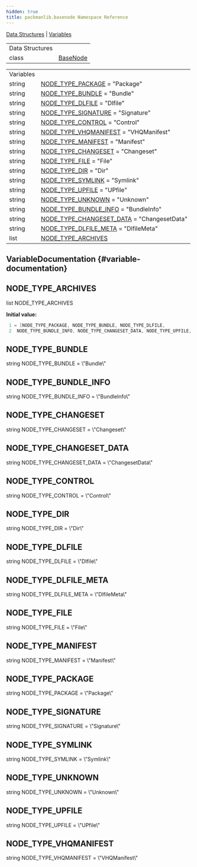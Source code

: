 ```yaml
---
hidden: true
title: packmanlib.basenode Namespace Reference
---
```


[Data Structures](#nested-classes) \| [Variables](#var-members)

|  |  |
|----|----|
| Data Structures |  |
| class   | <a href="classpackmanlib_1_1basenode_1_1_base_node.md">BaseNode</a> |

|  |  |
|----|----|
| Variables |  |
| string  | [NODE_TYPE_PACKAGE](#a65a8465c74270646064ded539d767356) = \"Package\" |
| string  | [NODE_TYPE_BUNDLE](#a2c836fa415d01043affa3de5793dbb1f) = \"Bundle\" |
| string  | [NODE_TYPE_DLFILE](#ad2f3c17b489aa85ff7dde826f0f053ae) = \"Dlfile\" |
| string  | [NODE_TYPE_SIGNATURE](#a86aa71d481af31c11419c0dc5cf99d65) = \"Signature\" |
| string  | [NODE_TYPE_CONTROL](#a87c07fbf97b9544d1f4f5513a93475c9) = \"Control\" |
| string  | [NODE_TYPE_VHQMANIFEST](#a9d1dd2b8dc53e4a86b4ae10323f3518f) = \"VHQManifest\" |
| string  | [NODE_TYPE_MANIFEST](#a6c2308e7c94c7c831f7aac13929bac0c) = \"Manifest\" |
| string  | [NODE_TYPE_CHANGESET](#a5a950ff95081ebfd95f607ea8d882812) = \"Changeset\" |
| string  | [NODE_TYPE_FILE](#a2c20a77f9a8386a0ecabab852cd7a732) = \"File\" |
| string  | [NODE_TYPE_DIR](#aa613eb8ad14d82c037778eee8affb0f1) = \"Dir\" |
| string  | [NODE_TYPE_SYMLINK](#adadb1f2ccfc847f7bacb54d9fa3b3fb0) = \"Symlink\" |
| string  | [NODE_TYPE_UPFILE](#abc4b69174cc10b5d95025a4edea017ea) = \"UPfile\" |
| string  | [NODE_TYPE_UNKNOWN](#a2ba310b8d980524169eebdda2cb19774) = \"Unknown\" |
| string  | [NODE_TYPE_BUNDLE_INFO](#af19a1f5dcc6cf70d4e4e3ef87e1767f0) = \"BundleInfo\" |
| string  | [NODE_TYPE_CHANGESET_DATA](#a888c18c536811de774ff0b285086b59d) = \"ChangesetData\" |
| string  | [NODE_TYPE_DLFILE_META](#a5d908b9b2581d2e4ef0e189a01b9ee8d) = \"DlfileMeta\" |
| list  | [NODE_TYPE_ARCHIVES](#ad0c38c7a3df333c17552252daf9cd599) |

## VariableDocumentation {#variable-documentation}

## NODE_TYPE_ARCHIVES <a href="#ad0c38c7a3df333c17552252daf9cd599" id="ad0c38c7a3df333c17552252daf9cd599"></a>

<p>list NODE_TYPE_ARCHIVES</p>

**Initial value:**

``` cpp
 1 = [NODE_TYPE_PACKAGE, NODE_TYPE_BUNDLE, NODE_TYPE_DLFILE,
 2  NODE_TYPE_BUNDLE_INFO, NODE_TYPE_CHANGESET_DATA, NODE_TYPE_UPFILE, NODE_TYPE_DLFILE_META]
```

## NODE_TYPE_BUNDLE <a href="#a2c836fa415d01043affa3de5793dbb1f" id="a2c836fa415d01043affa3de5793dbb1f"></a>

<p>string NODE_TYPE_BUNDLE = \"Bundle\"</p>

## NODE_TYPE_BUNDLE_INFO <a href="#af19a1f5dcc6cf70d4e4e3ef87e1767f0" id="af19a1f5dcc6cf70d4e4e3ef87e1767f0"></a>

<p>string NODE_TYPE_BUNDLE_INFO = \"BundleInfo\"</p>

## NODE_TYPE_CHANGESET <a href="#a5a950ff95081ebfd95f607ea8d882812" id="a5a950ff95081ebfd95f607ea8d882812"></a>

<p>string NODE_TYPE_CHANGESET = \"Changeset\"</p>

## NODE_TYPE_CHANGESET_DATA <a href="#a888c18c536811de774ff0b285086b59d" id="a888c18c536811de774ff0b285086b59d"></a>

<p>string NODE_TYPE_CHANGESET_DATA = \"ChangesetData\"</p>

## NODE_TYPE_CONTROL <a href="#a87c07fbf97b9544d1f4f5513a93475c9" id="a87c07fbf97b9544d1f4f5513a93475c9"></a>

<p>string NODE_TYPE_CONTROL = \"Control\"</p>

## NODE_TYPE_DIR <a href="#aa613eb8ad14d82c037778eee8affb0f1" id="aa613eb8ad14d82c037778eee8affb0f1"></a>

<p>string NODE_TYPE_DIR = \"Dir\"</p>

## NODE_TYPE_DLFILE <a href="#ad2f3c17b489aa85ff7dde826f0f053ae" id="ad2f3c17b489aa85ff7dde826f0f053ae"></a>

<p>string NODE_TYPE_DLFILE = \"Dlfile\"</p>

## NODE_TYPE_DLFILE_META <a href="#a5d908b9b2581d2e4ef0e189a01b9ee8d" id="a5d908b9b2581d2e4ef0e189a01b9ee8d"></a>

<p>string NODE_TYPE_DLFILE_META = \"DlfileMeta\"</p>

## NODE_TYPE_FILE <a href="#a2c20a77f9a8386a0ecabab852cd7a732" id="a2c20a77f9a8386a0ecabab852cd7a732"></a>

<p>string NODE_TYPE_FILE = \"File\"</p>

## NODE_TYPE_MANIFEST <a href="#a6c2308e7c94c7c831f7aac13929bac0c" id="a6c2308e7c94c7c831f7aac13929bac0c"></a>

<p>string NODE_TYPE_MANIFEST = \"Manifest\"</p>

## NODE_TYPE_PACKAGE <a href="#a65a8465c74270646064ded539d767356" id="a65a8465c74270646064ded539d767356"></a>

<p>string NODE_TYPE_PACKAGE = \"Package\"</p>

## NODE_TYPE_SIGNATURE <a href="#a86aa71d481af31c11419c0dc5cf99d65" id="a86aa71d481af31c11419c0dc5cf99d65"></a>

<p>string NODE_TYPE_SIGNATURE = \"Signature\"</p>

## NODE_TYPE_SYMLINK <a href="#adadb1f2ccfc847f7bacb54d9fa3b3fb0" id="adadb1f2ccfc847f7bacb54d9fa3b3fb0"></a>

<p>string NODE_TYPE_SYMLINK = \"Symlink\"</p>

## NODE_TYPE_UNKNOWN <a href="#a2ba310b8d980524169eebdda2cb19774" id="a2ba310b8d980524169eebdda2cb19774"></a>

<p>string NODE_TYPE_UNKNOWN = \"Unknown\"</p>

## NODE_TYPE_UPFILE <a href="#abc4b69174cc10b5d95025a4edea017ea" id="abc4b69174cc10b5d95025a4edea017ea"></a>

<p>string NODE_TYPE_UPFILE = \"UPfile\"</p>

## NODE_TYPE_VHQMANIFEST <a href="#a9d1dd2b8dc53e4a86b4ae10323f3518f" id="a9d1dd2b8dc53e4a86b4ae10323f3518f"></a>

<p>string NODE_TYPE_VHQMANIFEST = \"VHQManifest\"</p>
